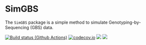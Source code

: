 # SimGBS

The `SimGBS` package is a simple method to simulate Genotyping-by-Sequencing (GBS) data.


[![Build status (Github Actions)](https://github.com/sylvaticus/MyAwesomePackage.jl/workflows/CI/badge.svg)](https://github.com/sylvaticus/MyAwesomePackage.jl/actions)
[![codecov.io](http://codecov.io/github/sylvaticus/MyAwesomePackage.jl/coverage.svg?branch=main)](http://codecov.io/github/sylvaticus/MyAwesomePackage.jl?branch=main)
[![](https://img.shields.io/badge/docs-stable-blue.svg)](https://YOUR_USERNAME.github.io/MyAwesomePackage.jl/stable)
[![](https://img.shields.io/badge/docs-dev-blue.svg)](https://YOUR_USERNAME.github.io/MyAwesomePackage.jl/dev)
